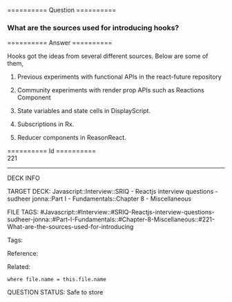 ========== Question ==========  

### What are the sources used for introducing hooks?  

========== Answer ==========  

Hooks got the ideas from several different sources. Below are some of them,

1.  Previous experiments with functional APIs in the react-future repository

2.  Community experiments with render prop APIs such as Reactions Component

3.  State variables and state cells in DisplayScript.

4.  Subscriptions in Rx.

5.  Reducer components in ReasonReact.

========== Id ==========  
221

---

DECK INFO

TARGET DECK: Javascript::Interview::SRIQ - Reactjs interview questions - sudheer jonna::Part I - Fundamentals::Chapter 8 - Miscellaneous

FILE TAGS: #Javascript::#Interview::#SRIQ-Reactjs-interview-questions-sudheer-jonna::#Part-I-Fundamentals::#Chapter-8-Miscellaneous::#221-What-are-the-sources-used-for-introducing

Tags:

Reference:

Related:

```dataview
where file.name = this.file.name
```

QUESTION STATUS: Safe to store
